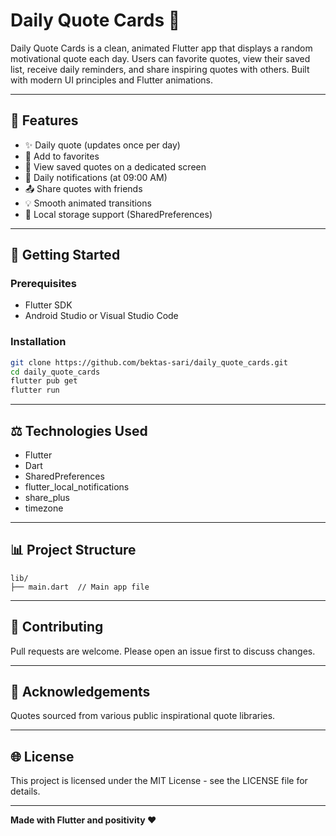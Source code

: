 # Daily Quote Cards 🌟

Daily Quote Cards is a clean, animated Flutter app that displays a random motivational quote each day. 
Users can favorite quotes, view their saved list, receive daily reminders, and share inspiring quotes with others. Built with modern UI principles and Flutter animations.

---

## 🌟 Features

- ✨ Daily quote (updates once per day)
- 💞 Add to favorites
- 📆 View saved quotes on a dedicated screen
- 🔔 Daily notifications (at 09:00 AM)
- 📤 Share quotes with friends
- 💡 Smooth animated transitions
- 📂 Local storage support (SharedPreferences)

---

## 🚀 Getting Started

### Prerequisites
- Flutter SDK
- Android Studio or Visual Studio Code

### Installation
```bash
git clone https://github.com/bektas-sari/daily_quote_cards.git
cd daily_quote_cards
flutter pub get
flutter run
```

---

## ⚖️ Technologies Used

- Flutter
- Dart
- SharedPreferences
- flutter_local_notifications
- share_plus
- timezone

---

## 📊 Project Structure

```
lib/
├── main.dart  // Main app file
```

---

## 🙌 Contributing

Pull requests are welcome. Please open an issue first to discuss changes.

---

## 🙏 Acknowledgements

Quotes sourced from various public inspirational quote libraries.

---

## 🌐 License

This project is licensed under the MIT License - see the LICENSE file for details.

---

**Made with Flutter and positivity ❤️**
